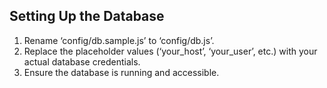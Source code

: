 ## Setting Up the Database

1. Rename ‘config/db.sample.js’ to ‘config/db.js’.
2. Replace the placeholder values (‘your_host’, ‘your_user’, etc.) with your actual database credentials.
3. Ensure the database is running and accessible.

